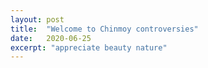```yaml
---
layout: post
title:  "Welcome to Chinmoy controversies"
date:   2020-06-25
excerpt: "appreciate beauty nature"
---
```

